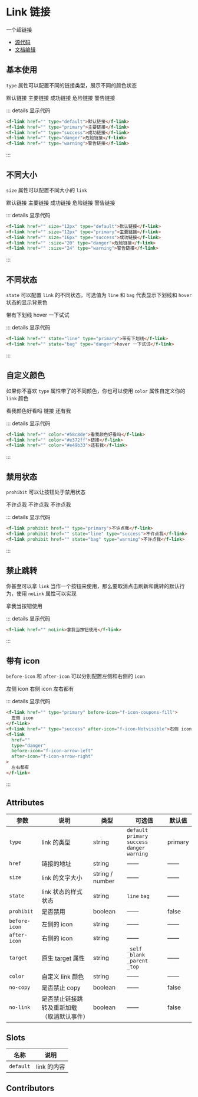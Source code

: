 # Link 链接

一个超链接

- [源代码](https://github.com/FightingDesign/fighting-design/tree/master/packages/fighting-design/link)
- [文档编辑](https://github.com/FightingDesign/fighting-design/blob/master/docs/docs/components/link.md)

## 基本使用

`type` 属性可以配置不同的链接类型，展示不同的颜色状态

<f-link href="" type="default">默认链接</f-link>
<f-link href="" type="primary">主要链接</f-link>
<f-link href="" type="success">成功链接</f-link>
<f-link href="" type="danger">危险链接</f-link>
<f-link href="" type="warning">警告链接</f-link>

::: details 显示代码

```html
<f-link href="" type="default">默认链接</f-link>
<f-link href="" type="primary">主要链接</f-link>
<f-link href="" type="success">成功链接</f-link>
<f-link href="" type="danger">危险链接</f-link>
<f-link href="" type="warning">警告链接</f-link>
```

:::

## 不同大小

`size` 属性可以配置不同大小的 `link`

<f-link href="" size="12px" type="default">默认链接</f-link>
<f-link href="" size="12px" type="primary">主要链接</f-link>
<f-link href="" size="16px" type="success">成功链接</f-link>
<f-link href="" :size="20" type="danger">危险链接</f-link>
<f-link href="" :size="24" type="warning">警告链接</f-link>

::: details 显示代码

```html
<f-link href="" size="12px" type="default">默认链接</f-link>
<f-link href="" size="12px" type="primary">主要链接</f-link>
<f-link href="" size="16px" type="success">成功链接</f-link>
<f-link href="" :size="20" type="danger">危险链接</f-link>
<f-link href="" :size="24" type="warning">警告链接</f-link>
```

:::

## 不同状态

`state` 可以配置 `link` 的不同状态，可选值为 `line` 和 `bag` 代表显示下划线和 `hover` 状态的显示背景色

<f-link href="" state="line" type="primary">带有下划线</f-link>
<f-link href="" state="bag" type="danger">hover 一下试试</f-link>

::: details 显示代码

```html
<f-link href="" state="line" type="primary">带有下划线</f-link>
<f-link href="" state="bag" type="danger">hover 一下试试</f-link>
```

:::

## 自定义颜色

如果你不喜欢 `type` 属性带了的不同颜色，你也可以使用 `color` 属性自定义你的 `link` 颜色

<f-link href="" color="#58c8de">看我颜色好看吗</f-link>
<f-link href="" color="#e372ff">链接</f-link>
<f-link href="" color="#e49b33">还有我</f-link>

::: details 显示代码

```html
<f-link href="" color="#58c8de">看我颜色好看吗</f-link>
<f-link href="" color="#e372ff">链接</f-link>
<f-link href="" color="#e49b33">还有我</f-link>
```

:::

## 禁用状态

`prohibit` 可以让按钮处于禁用状态

<f-link prohibit href="" type="primary">不许点我</f-link>
<f-link prohibit href="" state="line" type="success">不许点我</f-link>
<f-link prohibit href="" state="bag" type="warning">不许点我</f-link>

::: details 显示代码

```html
<f-link prohibit href="" type="primary">不许点我</f-link>
<f-link prohibit href="" state="line" type="success">不许点我</f-link>
<f-link prohibit href="" state="bag" type="warning">不许点我</f-link>
```

:::

## 禁止跳转

你甚至可以拿 `link` 当作一个按钮来使用，那么要取消点击刷新和跳转的默认行为，使用 `noLink` 属性可以实现

<f-link href="" noLink>拿我当按钮使用</f-link>

::: details 显示代码

```html
<f-link href="" noLink>拿我当按钮使用</f-link>
```

:::

## 带有 icon

`before-icon` 和 `after-icon` 可以分别配置左侧和右侧的 `icon`

<f-link href="" type="primary" before-icon="f-icon-coupons-fill">左侧 icon</f-link>
<f-link href="" type="success" after-icon="f-icon-Notvisible">右侧 icon</f-link>
<f-link href="" type="danger" before-icon="f-icon-arrow-left" after-icon="f-icon-arrow-right">左右都有</f-link>

::: details 显示代码

```html
<f-link href="" type="primary" before-icon="f-icon-coupons-fill">
  左侧 icon
</f-link>
<f-link href="" type="success" after-icon="f-icon-Notvisible">右侧 icon</f-link>
<f-link
  href=""
  type="danger"
  before-icon="f-icon-arrow-left"
  after-icon="f-icon-arrow-right"
>
  左右都有
</f-link>
```

:::

## Attributes

| 参数          | 说明                                                                                      | 类型            | 可选值                                                 | 默认值  |
| ------------- | ----------------------------------------------------------------------------------------- | --------------- | ------------------------------------------------------ | ------- |
| `type`        | link 的类型                                                                               | string          | `default` `primary` `success`<br /> `danger` `warning` | primary |
| `href`        | 链接的地址                                                                                | string          | ——                                                     | ——      |
| `size`        | link 的文字大小                                                                           | string / number | ——                                                     | ——      |
| `state`       | link 状态的样式状态                                                                       | string          | `line` `bag`                                           | ——      |
| `prohibit`    | 是否禁用                                                                                  | boolean         | ——                                                     | false   |
| `before-icon` | 左侧的 icon                                                                               | string          | ——                                                     | ——      |
| `after-icon`  | 右侧的 icon                                                                               | string          | ——                                                     | ——      |
| `target`      | 原生 [target](https://developer.mozilla.org/zh-CN/docs/Web/HTML/Element/a#attr-href) 属性 | string          | `_self` `_blank` `_parent` `_top`                      | ——      |
| `color`       | 自定义 link 颜色                                                                          | string          | ——                                                     | ——      |
| `no-copy`     | 是否禁止 copy                                                                             | boolean         | ——                                                     | false   |
| `no-link`     | 是否禁止链接跳转及重新加载（取消默认事件）                                                | boolean         | ——                                                     | false   |

## Slots

| 名称      | 说明        |
| --------- | ----------- |
| `default` | link 的内容 |

## Contributors

<a href="https://github.com/Tyh2001" target="_blank">
  <f-avatar round src="https://avatars.githubusercontent.com/u/73180970?v=4" />
</a>

<style scoped>
.f-link {
  margin: 5px;
}
</style>
